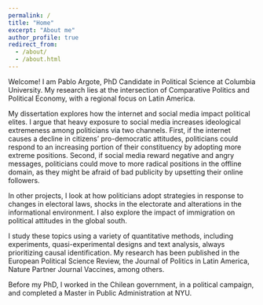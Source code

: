 ```yaml
---
permalink: /
title: "Home"
excerpt: "About me"
author_profile: true
redirect_from: 
  - /about/
  - /about.html
---
```


Welcome! I am Pablo Argote, PhD Candidate in Political Science at Columbia University. My research lies at the intersection of Comparative Politics and Political Economy, with a regional focus on Latin America. 

My dissertation explores how the internet and social media impact political elites. I argue that heavy exposure to social media increases ideological extremeness among politicians via two channels. First, if the internet causes a decline in citizens’ pro-democratic attitudes, politicians could respond to an increasing portion of their constituency by adopting more extreme positions. Second, if social media reward negative and angry messages, politicians could move to more radical positions in the offline domain, as they might be afraid of bad publicity by upsetting their online followers.

In other projects, I look at how politicians adopt strategies in response to changes in electoral laws, shocks in the electorate and alterations in the informational environment. I also explore the impact of immigration on political attitudes in the global south.

I study these topics using a variety of quantitative methods, including experiments, quasi-experimental designs and text analysis, always prioritizing causal identification. My research has been published in the European Political Science Review, the Journal of Politics in Latin America, Nature Partner Journal Vaccines, among others.

Before my PhD, I worked in the Chilean government, in a political campaign, and completed a Master in Public Administration at NYU.  
